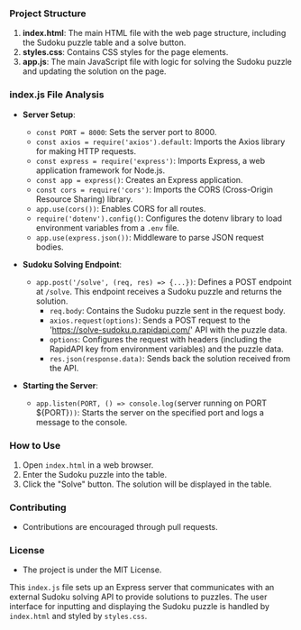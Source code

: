 ### Project Structure
1. **index.html**: The main HTML file with the web page structure, including the Sudoku puzzle table and a solve button.
2. **styles.css**: Contains CSS styles for the page elements.
3. **app.js**: The main JavaScript file with logic for solving the Sudoku puzzle and updating the solution on the page.

### index.js File Analysis
- **Server Setup**:
  - `const PORT = 8000`: Sets the server port to 8000.
  - `const axios = require('axios').default`: Imports the Axios library for making HTTP requests.
  - `const express = require('express')`: Imports Express, a web application framework for Node.js.
  - `const app = express()`: Creates an Express application.
  - `const cors = require('cors')`: Imports the CORS (Cross-Origin Resource Sharing) library.
  - `app.use(cors())`: Enables CORS for all routes.
  - `require('dotenv').config()`: Configures the dotenv library to load environment variables from a `.env` file.
  - `app.use(express.json())`: Middleware to parse JSON request bodies.

- **Sudoku Solving Endpoint**:
  - `app.post('/solve', (req, res) => {...})`: Defines a POST endpoint at `/solve`. This endpoint receives a Sudoku puzzle and returns the solution.
    - `req.body`: Contains the Sudoku puzzle sent in the request body.
    - `axios.request(options)`: Sends a POST request to the 'https://solve-sudoku.p.rapidapi.com/' API with the puzzle data.
    - `options`: Configures the request with headers (including the RapidAPI key from environment variables) and the puzzle data.
    - `res.json(response.data)`: Sends back the solution received from the API.

- **Starting the Server**:
  - `app.listen(PORT, () => console.log(`server running on PORT ${PORT}`))`: Starts the server on the specified port and logs a message to the console.

### How to Use
1. Open `index.html` in a web browser.
2. Enter the Sudoku puzzle into the table.
3. Click the "Solve" button. The solution will be displayed in the table.

### Contributing
- Contributions are encouraged through pull requests.

### License
- The project is under the MIT License.

This `index.js` file sets up an Express server that communicates with an external Sudoku solving API to provide solutions to puzzles. The user interface for inputting and displaying the Sudoku puzzle is handled by `index.html` and styled by `styles.css`.